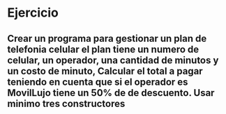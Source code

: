 # Ejercicio

## Crear un programa para gestionar un plan de telefonia celular el plan tiene un numero de celular, un operador, una cantidad de minutos y un costo de minuto, Calcular el total a pagar teniendo en cuenta que si el operador es MovilLujo tiene un 50% de de descuento. Usar minimo tres constructores